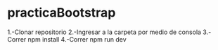 # practicaBootstrap
1.-Clonar repositorio
2.-Ingresar a la carpeta por medio de consola
3.-Correr npm install
4.-Correr npm run dev
